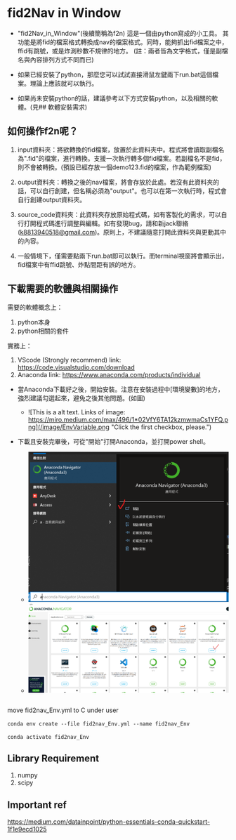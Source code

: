 # fid2Nav in Window
- "fid2Nav_in_Window"(後續簡稱為f2n) 這是一個由python寫成的小工具。
其功能是將fid的檔案格式轉換成nav的檔案格式。同時，能夠抓出fid檔案之中，ffid有跳號，或是炸測秒數不規律的地方。
(註：兩者皆為文字格式，僅是副檔名與內容排列方式不同而已)

- 如果已經安裝了python，那麼您可以試試直接滑鼠左鍵兩下run.bat這個檔案。理論上應該就可以執行。

- 如果尚未安裝python的話，建議參考以下方式安裝python，以及相關的軟體。(見## 軟體安裝需求)

## 如何操作f2n呢？
1. input資料夾：將欲轉換的fid檔案，放置於此資料夾中。程式將會讀取副檔名為".fid"的檔案，進行轉換。支援一次執行轉多個fid檔案。若副檔名不是fid，則不會被轉換。(預設已經存放一個demo123.fid的檔案，作為範例檔案)

2. output資料夾：轉換之後的nav檔案，將會存放於此處。若沒有此資料夾的話，可以自行創建，但名稱必須為"output"。也可以在第一次執行時，程式會自行創建output資料夾。

3. source_code資料夾：此資料夾存放原始程式碼，如有客製化的需求，可以自行打開程式碼進行調整與編輯。如有發現bug，請和新jack聯絡(k8813940518@gmail.com)。原則上，不建議隨意打開此資料夾與更動其中的內容。

4. 一般情境下，僅需要點兩下run.bat即可以執行。而terminal視窗將會顯示出，fid檔案中有ffid跳號、炸點間距有誤的地方。

## 下載需要的軟體與相關操作
需要的軟體概念上：

1. python本身
2. python相關的套件

實務上：
1. VScode (Strongly recommend) link: https://code.visualstudio.com/download
2. Anaconda link: https://www.anaconda.com/products/individual

- 當Anaconda下載好之後，開始安裝。注意在安裝過程中[環境變數]的地方，強烈建議勾選起來，避免之後其他問題。(如圖)

    - ![This is a alt text. Links of image: https://miro.medium.com/max/496/1*02VfY6TA12kzmwmaCs1YFQ.png](/image/EnvVariable.png "Click the first checkbox, please.")

- 下載且安裝完畢後，可從"開始"打開Anaconda，並打開power shell。
    
    - ![This is a alt text. Start Anaconda](/image/StartAnaconda.png "Start Anaconda")
    - ![This is a alt text. Start Anaconda](/image/OpenPowerShell.png "Open powershell")

```

```

move fid2nav_Env.yml to C under user

```
conda env create --file fid2nav_Env.yml --name fid2nav_Env
```

```
conda activate fid2nav_Env
```


## Library Requirement
1. numpy
2. scipy

## Important ref
https://medium.com/datainpoint/python-essentials-conda-quickstart-1f1e9ecd1025